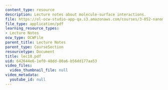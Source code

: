 ```yaml
---
content_type: resource
description: Lecture notes about molecule-surface interactions.
file: https://ol-ocw-studio-app-qa.s3.amazonaws.com/courses/3-052-nanomechanics-of-materials-and-biomaterials-spring-2007/642644e61ef048dd80a6b56dd177aa53_lec10.pdf
file_type: application/pdf
learning_resource_types:
- Lecture Notes
ocw_type: OCWFile
parent_title: Lecture Notes
parent_type: CourseSection
resourcetype: Document
title: lec10.pdf
uid: 642644e6-1ef0-48dd-80a6-b56dd177aa53
video_files:
  video_thumbnail_file: null
video_metadata:
  youtube_id: null
---
```

